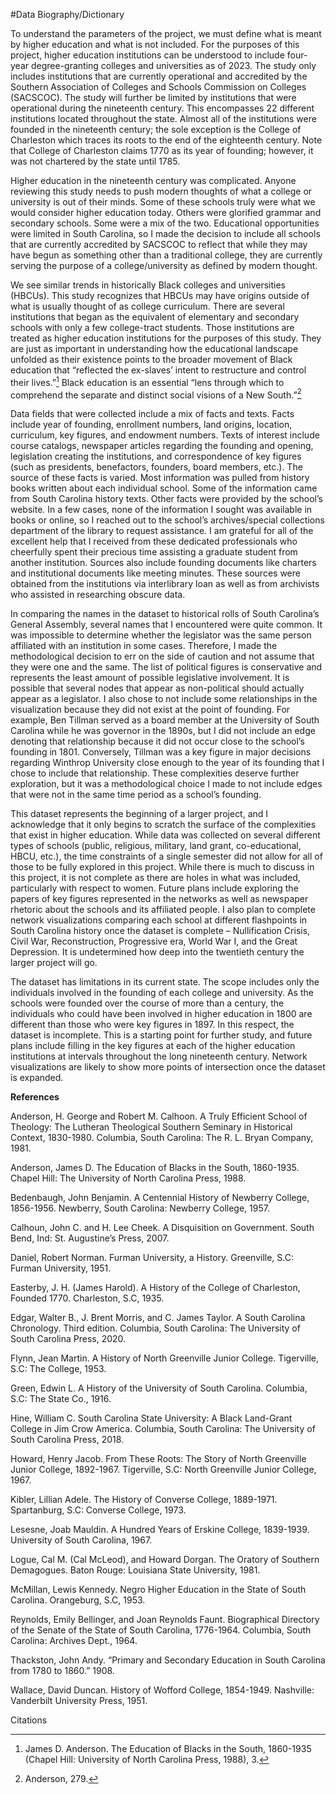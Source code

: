 #Data Biography/Dictionary

  To understand the parameters of the project, we must define what is meant by higher education and what is not included. For the purposes of this project, higher education institutions can be understood to include four-year degree-granting colleges and universities as of 2023. The study only includes institutions that are currently operational and accredited by the Southern Association of Colleges and Schools Commission on Colleges (SACSCOC). The study will further be limited by institutions that were operational during the nineteenth century. This encompasses 22 different institutions located throughout the state. Almost all of the institutions were founded in the nineteenth century; the sole exception is the College of Charleston which traces its roots to the end of the eighteenth century. Note that College of Charleston claims 1770 as its year of founding; however, it was not chartered by the state until 1785.
  
  Higher education in the nineteenth century was complicated. Anyone reviewing this study needs to push modern thoughts of what a college or university is out of their minds. Some of these schools truly were what we would consider higher education today. Others were glorified grammar and secondary schools. Some were a mix of the two. Educational opportunities were limited in South Carolina, so I made the decision to include all schools that are currently accredited by SACSCOC to reflect that while they may have begun as something other than a traditional college, they are currently serving the purpose of a college/university as defined by modern thought.
  
  We see similar trends in historically Black colleges and universities (HBCUs). This study recognizes that HBCUs may have origins outside of what is usually thought of as college curriculum. There are several institutions that began as the equivalent of elementary and secondary schools with only a few college-tract students. Those institutions are treated as higher education institutions for the purposes of this study. They are just as important in understanding how the educational landscape unfolded as their existence points to the broader movement of Black education that “reflected the ex-slaves’ intent to restructure and control their lives.”[^fn1] Black education is an essential “lens through which to comprehend the separate and distinct social visions of a New South.”[^fn2] 
  
  Data fields that were collected include a mix of facts and texts. Facts include year of founding, enrollment numbers, land origins, location, curriculum, key figures, and endowment numbers. Texts of interest include course catalogs, newspaper articles regarding the founding and opening, legislation creating the institutions, and correspondence of key figures (such as presidents, benefactors, founders, board members, etc.). The source of these facts is varied. Most information was pulled from history books written about each individual school. Some of the information came from South Carolina history texts. Other facts were provided by the school’s website. In a few cases, none of the information I sought was available in books or online, so I reached out to the school’s archives/special collections department of the library to request assistance. I am grateful for all of the excellent help that I received from these dedicated professionals who cheerfully spent their precious time assisting a graduate student from another institution. Sources also include founding documents like charters and institutional documents like meeting minutes. These sources were obtained from the institutions via interlibrary loan as well as from archivists who assisted in researching obscure data. 
  
  In comparing the names in the dataset to historical rolls of South Carolina’s General Assembly, several names that I encountered were quite common. It was impossible to determine whether the legislator was the same person affiliated with an institution in some cases. Therefore, I made the methodological decision to err on the side of caution and not assume that they were one and the same. The list of political figures is conservative and represents the least amount of possible legislative involvement. It is possible that several nodes that appear as non-political should actually appear as a legislator. I also chose to not include some relationships in the visualization because they did not exist at the point of founding. For example, Ben Tillman served as a board member at the University of South Carolina while he was governor in the 1890s, but I did not include an edge denoting that relationship because it did not occur close to the school’s founding in 1801. Conversely, Tillman was a key figure in major decisions regarding Winthrop University close enough to the year of its founding that I chose to include that relationship. These complexities deserve further exploration, but it was a methodological choice I made to not include edges that were not in the same time period as a school’s founding.
  
  This dataset represents the beginning of a larger project, and I acknowledge that it only begins to scratch the surface of the complexities that exist in higher education. While data was collected on several different types of schools (public, religious, military, land grant, co-educational, HBCU, etc.), the time constraints of a single semester did not allow for all of those to be fully explored in this project. While there is much to discuss in this project, it is not complete as there are holes in what was included, particularly with respect to women. Future plans include exploring the papers of key figures represented in the networks as well as newspaper rhetoric about the schools and its affiliated people. I also plan to complete network visualizations comparing each school at different flashpoints in South Carolina history once the dataset is complete – Nullification Crisis, Civil War, Reconstruction, Progressive era, World War I, and the Great Depression. It is undetermined how deep into the twentieth century the larger project will go.
  
  The dataset has limitations in its current state. The scope includes only the individuals involved in the founding of each college and university. As the schools were founded over the course of more than a century, the individuals who could have been involved in higher education in 1800 are different than those who were key figures in 1897. In this respect, the dataset is incomplete. This is a starting point for further study, and future plans include filling in the key figures at each of the higher education institutions at intervals throughout the long nineteenth century. Network visualizations are likely to show more points of intersection once the dataset is expanded.
  
**References**

Anderson, H. George and Robert M. Calhoon. A Truly Efficient School of Theology: The Lutheran Theological Southern Seminary in Historical Context, 1830-1980. Columbia, South Carolina: The R. L. Bryan Company, 1981.

Anderson, James D. The Education of Blacks in the South, 1860-1935. Chapel Hill: The University of North Carolina Press, 1988.

Bedenbaugh, John Benjamin. A Centennial History of Newberry College, 1856-1956. Newberry, South Carolina: Newberry College, 1957.

Calhoun, John C. and H. Lee Cheek. A Disquisition on Government. South Bend, Ind: St. Augustine’s Press, 2007.

Daniel, Robert Norman. Furman University, a History. Greenville, S.C: Furman University, 1951.

Easterby, J. H. (James Harold). A History of the College of Charleston, Founded 1770. Charleston, S.C, 1935.

Edgar, Walter B., J. Brent Morris, and C. James Taylor. A South Carolina Chronology. Third edition. Columbia, South Carolina: The University of South Carolina Press, 2020.

Flynn, Jean Martin. A History of North Greenville Junior College. Tigerville, S.C: The College, 1953.

Green, Edwin L. A History of the University of South Carolina. Columbia, S.C: The State Co., 1916.

Hine, William C. South Carolina State University: A Black Land-Grant College in Jim Crow America. Columbia, South Carolina: The University of South Carolina Press, 2018.

Howard, Henry Jacob. From These Roots: The Story of North Greenville Junior College, 1892-1967. Tigerville, S.C: North Greenville Junior College, 1967.

Kibler, Lillian Adele. The History of Converse College, 1889-1971. Spartanburg, S.C: Converse College, 1973.

Lesesne, Joab Mauldin. A Hundred Years of Erskine College, 1839-1939. University of South Carolina, 1967.

Logue, Cal M. (Cal McLeod), and Howard Dorgan. The Oratory of Southern Demagogues. Baton Rouge: Louisiana State University, 1981.

McMillan, Lewis Kennedy. Negro Higher Education in the State of South Carolina. Orangeburg, S.C, 1953.

Reynolds, Emily Bellinger, and Joan Reynolds Faunt. Biographical Directory of the Senate of the State of South Carolina, 1776-1964. Columbia, South Carolina: Archives Dept., 1964.

Thackston, John Andy. “Primary and Secondary Education in South Carolina from 1780 to 1860.” 1908.

Wallace, David Duncan. History of Wofford College, 1854-1949. Nashville: Vanderbilt University Press, 1951.
  
Citations

[^fn1]: James D. Anderson. The Education of Blacks in the South, 1860-1935 (Chapel Hill: University of North Carolina Press, 1988), 3.
[^fn2]: Anderson, 279.
